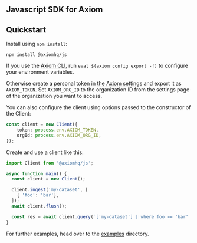 ## Javascript SDK for Axiom

## Quickstart

Install using `npm install`:

```shell
npm install @axiomhq/js
```

If you use the [Axiom CLI](https://github.com/axiomhq/cli), run `eval $(axiom config export -f)` to configure your environment variables.

Otherwise create a personal token in [the Axiom settings](https://app.axiom.co/profile) and export it as `AXIOM_TOKEN`. Set `AXIOM_ORG_ID` to the organization ID from the settings page of the organization you want to access.

You can also configure the client using options passed to the constructor of the Client:

```ts
const client = new Client({
    token: process.env.AXIOM_TOKEN,
    orgId: process.env.AXIOM_ORG_ID,
});
```

Create and use a client like this:

```ts
import Client from '@axiomhq/js';

async function main() {
  const client = new Client();

  client.ingest('my-dataset', [
    { 'foo': 'bar'},
  ]);
  await client.flush();

  const res = await client.query(`['my-dataset'] | where foo == 'bar' | limit 100`);
}
```

For further examples, head over to the [examples](../../examples) directory.
